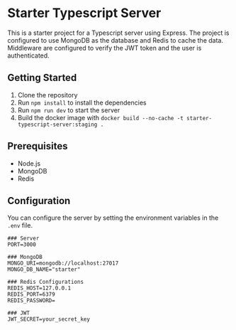 # Starter Typescript Server

This is a starter project for a Typescript server using Express. The project is configured to use MongoDB as the database and Redis to cache the data. Middleware are configured to verify the JWT token and the user is authenticated.

## Getting Started

1. Clone the repository
2. Run `npm install` to install the dependencies
3. Run `npm run dev` to start the server
4. Build the docker image with `docker build --no-cache -t starter-typescript-server:staging .`

## Prerequisites

- Node.js
- MongoDB
- Redis

## Configuration

You can configure the server by setting the environment variables in the `.env` file.

```
### Server
PORT=3000

### MongoDB
MONGO_URI=mongodb://localhost:27017
MONGO_DB_NAME="starter"

### Redis Configurations
REDIS_HOST=127.0.0.1
REDIS_PORT=6379
REDIS_PASSWORD=

### JWT
JWT_SECRET=your_secret_key
```
